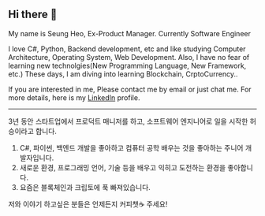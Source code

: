 ## Hi there 👋
My name is Seung Heo, Ex-Product Manager. Currently Software Engineer

I love C#, Python, Backend development, etc and like studying Computer Architecture, Operating System, Web Development.
Also, I have no fear of learning new technolgies(New Programming Language, New Framework, etc.)
These days, I am diving into learning Blockchain, CrptoCurrency..

If you are interested in me, Please contact me by email or just chat me.
For more details, here is my [LinkedIn](https://www.linkedin.com/in/seunghuh/) profile.

-----

3년 동안 스타트업에서 프로덕트 매니저를 하고, 소프트웨어 엔지니어로 일을 시작한 허승이라고 합니다.
1. C#, 파이썬, 백엔드 개발을 좋아하고 컴퓨터 공학 배우는 것을 좋아하는 주니어 개발자입니다.
2. 새로운 환경, 프로그래밍 언어, 기술 등을 배우고 익히고 도전하는 환경을 좋아합니다.
3. 요즘은 블록체인과 크립토에 푹 빠져있습니다.

저와 이야기 하고싶은 분들은 언제든지 커피챗☕️ 주세요!
